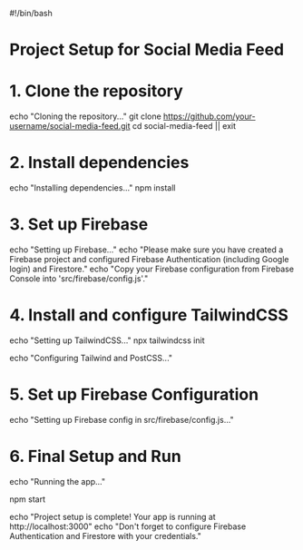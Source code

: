 #!/bin/bash

# Project Setup for Social Media Feed

# 1. Clone the repository
echo "Cloning the repository..."
git clone https://github.com/your-username/social-media-feed.git
cd social-media-feed || exit

# 2. Install dependencies
echo "Installing dependencies..."
npm install

# 3. Set up Firebase
echo "Setting up Firebase..."
echo "Please make sure you have created a Firebase project and configured Firebase Authentication (including Google login) and Firestore."
echo "Copy your Firebase configuration from Firebase Console into 'src/firebase/config.js'."

# 4. Install and configure TailwindCSS
echo "Setting up TailwindCSS..."
npx tailwindcss init

echo "Configuring Tailwind and PostCSS..."

# 5. Set up Firebase Configuration
echo "Setting up Firebase config in src/firebase/config.js..."


# 6. Final Setup and Run
echo "Running the app..."

npm start

echo "Project setup is complete! Your app is running at http://localhost:3000"
echo "Don't forget to configure Firebase Authentication and Firestore with your credentials."
